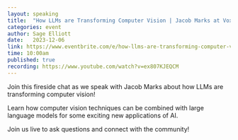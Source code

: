 ```yaml
---
layout: speaking
title:  "How LLMs are Transforming Computer Vision | Jacob Marks at Voxel51 - Fireside chat"
categories: event
author: Sage Elliott
date:   2023-12-06
link: https://www.eventbrite.com/e/how-llms-are-transforming-computer-vision-jacob-marks-at-voxel51-tickets-760742710927
time: 10:00am
published: true
recording: https://www.youtube.com/watch?v=ex807KJEQCM
---
```

Join this fireside chat as we speak with Jacob Marks about how LLMs are transforming computer vision!

Learn how computer vision techniques can be combined with large language models for some exciting new applications of AI.

Join us live to ask questions and connect with the community!

